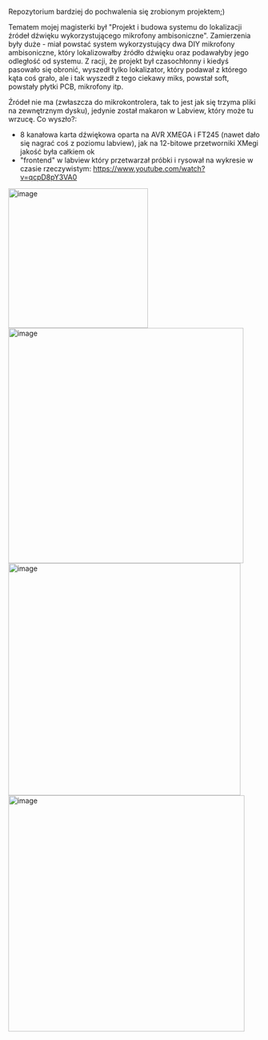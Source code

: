Repozytorium bardziej do pochwalenia się zrobionym projektem;)

Tematem mojej magisterki był "Projekt i budowa systemu do lokalizacji źródeł dźwięku wykorzystującego mikrofony ambisoniczne". Zamierzenia były duże - miał powstać system wykorzystujący dwa DIY mikrofony ambisoniczne, który lokalizowałby źródło dźwięku oraz podawałyby jego odległość od systemu. Z racji, że projekt był czasochłonny i kiedyś pasowało się obronić, wyszedł tylko lokalizator, który podawał z którego kąta coś grało, ale i tak wyszedł z tego ciekawy miks, powstał soft, powstały płytki PCB, mikrofony itp. 

Źródeł nie ma (zwłaszcza do mikrokontrolera, tak to jest jak się trzyma pliki na zewnętrznym dysku), jedynie został makaron w Labview, który może tu wrzucę.
Co wyszło?:
- 8 kanałowa karta dźwiękowa oparta na AVR XMEGA i FT245 (nawet dało się nagrać coś z poziomu labview), jak na 12-bitowe przetworniki XMegi jakość była całkiem ok
- "frontend" w labview który przetwarzał próbki i rysował na wykresie w czasie rzeczywistym: https://www.youtube.com/watch?v=qcpD8pY3VA0

<img width="279" alt="image" src="https://github.com/user-attachments/assets/66bc1006-9cd9-4e4e-983c-5fbdf84156bb">

<img width="470" alt="image" src="https://github.com/user-attachments/assets/6aa4c7df-737f-4453-822c-e00522b18613">

<img width="464" alt="image" src="https://github.com/user-attachments/assets/3f9962f2-43d0-4679-b802-f609810196f7">

<img width="472" alt="image" src="https://github.com/user-attachments/assets/28ba9e1d-6ae9-4e6c-84ac-6cd77af08ad0">



